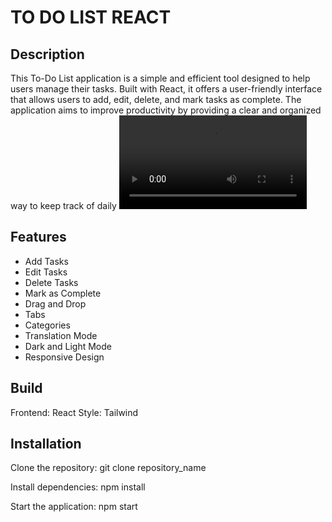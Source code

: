 # TO DO LIST REACT

## Description

This To-Do List application is a simple and efficient tool designed to help users manage their tasks. Built with React, it offers a user-friendly interface that allows users to add, edit, delete, and mark tasks as complete. The application aims to improve productivity by providing a clear and organized way to keep track of daily
![show to do list](./doc/TO%20DO%20LIST%20-%20Google%20Chrome%202024-08-07%2018-05-31.mp4)

## Features
- Add Tasks
- Edit Tasks
- Delete Tasks
- Mark as Complete
- Drag and Drop
- Tabs
- Categories
- Translation Mode
- Dark and Light Mode
- Responsive Design

## Build
Frontend: React
Style: Tailwind

## Installation
Clone the repository:
git clone repository_name

Install dependencies:
npm install

Start the application:
npm start

